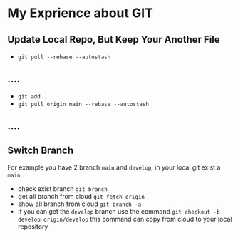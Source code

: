 # My Exprience about GIT
## Update Local Repo, But Keep Your Another File
- `git pull --rebase --autostash`
## ....
- `git add .`
- `git pull origin main --rebase --autostash`
## ....
## Switch Branch
For example you have 2 branch `main` and `develop`, in your local git exist a `main`.
- check exist branch
  `git branch`
- get all branch from cloud
  `git fetch origin`
- show all branch from cloud `git branch -a`
- if you can get the `develop` branch use the command `git checkout -b develop origin/develop` this command can copy from cloud to your local repository
